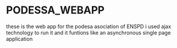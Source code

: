 # PODESSA_WEBAPP
these is the web app for the podesa asociation of ENSPD i used ajax technology to run it and it funtions like an asynchronous single page application
